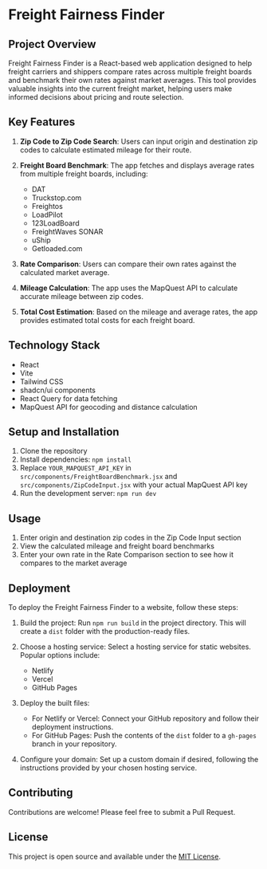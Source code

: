 # Freight Fairness Finder

## Project Overview

Freight Fairness Finder is a React-based web application designed to help freight carriers and shippers compare rates across multiple freight boards and benchmark their own rates against market averages. This tool provides valuable insights into the current freight market, helping users make informed decisions about pricing and route selection.

## Key Features

1. **Zip Code to Zip Code Search**: Users can input origin and destination zip codes to calculate estimated mileage for their route.

2. **Freight Board Benchmark**: The app fetches and displays average rates from multiple freight boards, including:
   - DAT
   - Truckstop.com
   - Freightos
   - LoadPilot
   - 123LoadBoard
   - FreightWaves SONAR
   - uShip
   - Getloaded.com

3. **Rate Comparison**: Users can compare their own rates against the calculated market average.

4. **Mileage Calculation**: The app uses the MapQuest API to calculate accurate mileage between zip codes.

5. **Total Cost Estimation**: Based on the mileage and average rates, the app provides estimated total costs for each freight board.

## Technology Stack

- React
- Vite
- Tailwind CSS
- shadcn/ui components
- React Query for data fetching
- MapQuest API for geocoding and distance calculation

## Setup and Installation

1. Clone the repository
2. Install dependencies: `npm install`
3. Replace `YOUR_MAPQUEST_API_KEY` in `src/components/FreightBoardBenchmark.jsx` and `src/components/ZipCodeInput.jsx` with your actual MapQuest API key
4. Run the development server: `npm run dev`

## Usage

1. Enter origin and destination zip codes in the Zip Code Input section
2. View the calculated mileage and freight board benchmarks
3. Enter your own rate in the Rate Comparison section to see how it compares to the market average

## Deployment

To deploy the Freight Fairness Finder to a website, follow these steps:

1. Build the project:
   Run `npm run build` in the project directory. This will create a `dist` folder with the production-ready files.

2. Choose a hosting service:
   Select a hosting service for static websites. Popular options include:
   - Netlify
   - Vercel
   - GitHub Pages

3. Deploy the built files:
   - For Netlify or Vercel: Connect your GitHub repository and follow their deployment instructions.
   - For GitHub Pages: Push the contents of the `dist` folder to a `gh-pages` branch in your repository.

4. Configure your domain:
   Set up a custom domain if desired, following the instructions provided by your chosen hosting service.

## Contributing

Contributions are welcome! Please feel free to submit a Pull Request.

## License

This project is open source and available under the [MIT License](LICENSE).